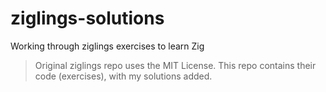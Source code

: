# ziglings-solutions
Working through ziglings exercises to learn Zig

> Original ziglings repo uses the MIT License. This repo contains their code (exercises), with my solutions added.

